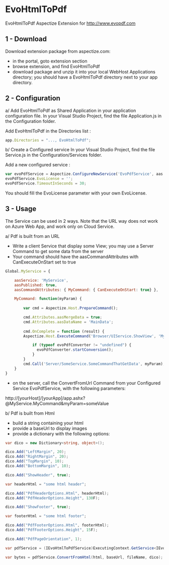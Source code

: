 # EvoHtmlToPdf
EvoHtmlToPdf Aspectize Extension for http://www.evopdf.com

## 1 - Download

Download extension package from aspectize.com:
- in the portal, goto extension section
- browse extension, and find EvoHtmlToPdf
- download package and unzip it into your local WebHost Applications directory; you should have a EvoHtmlToPdf directory next to your app directory.

## 2 - Configuration

a/ Add EvoHtmlToPdf as Shared Application in your application configuration file.
In your Visual Studio Project, find the file Application.js in the Configuration folder.

Add EvoHtmlToPdf in the Directories list :
```javascript
app.Directories = "..., EvoHtmlToPdf";
```

b/ Create a Configured service
In your Visual Studio Project, find the file Service.js in the Configuration/Services folder.

Add a new configured service :
```javascript
var evoPdfService = Aspectize.ConfigureNewService('EvoPdfService', aas.ConfigurableServices.EvoHtmlToPdfService);
evoPdfService.EvoLicense = '';
evoPdfService.TimeoutInSeconds = 30;
```

You should fill the EvoLicense parameter with your own EvoLicense.

## 3 - Usage

The Service can be used in 2 ways. Note that the URL way does not work on Azure Web App, and work only on Cloud Service.

a/ Pdf is built from an URL

- Write a client Service that display some View; you may use a Server Command to get some data from the server
- Your command should have the aasCommandAttributes with CanExecuteOnStart set to true
```javascript
Global.MyService = {

    aasService: 'MyService',
    aasPublished: true,
    aasCommandAttributes: { MyCommand: { CanExecuteOnStart: true} },

    MyCommand: function(myParam) {
        
		var cmd = Aspectize.Host.PrepareCommand();

        cmd.Attributes.aasMergeData = true;
        cmd.Attributes.aasDataName = 'MainData';
 
        cmd.OnComplete = function (result) {
	    Aspectize.Host.ExecuteCommand('Browser/UIService.ShowView', 'MyViewToConvertIntoPdf');

            if (typeof evoPdfConverter != "undefined") {
              evoPdfConverter.startConversion();
            }
        }
        cmd.Call('Server/SomeService.SomeCommandThatGetData', myParam);
    }
}

```
- on the server, call the ConvertFromUrl Command from your Configured Service EvoPdfService, with the following parameters:

http://[yourHost]/[yourApp]/app.ashx?@MyService.MyCommand&myParam=someValue


b/ Pdf is built from Html

- build a string containing your html
- provide a baseUrl to display images
- provide a dictionary with the following options:


```csharp
var dico = new Dictionary<string, object>();

dico.Add("LeftMargin", 20);
dico.Add("RightMargin", 20);
dico.Add("TopMargin", 10);
dico.Add("BottomMargin", 10);

dico.Add("ShowHeader", true);

var headerHtml = "some html header";

dico.Add("PdfHeaderOptions.Html", headerHtml);
dico.Add("PdfHeaderOptions.Height", 130F);

dico.Add("ShowFooter", true);

var footerHtml = "some html footer";

dico.Add("PdfFooterOptions.Html", footerHtml);
dico.Add("PdfFooterOptions.Height", 15F);

dico.Add("PdfPageOrientation", 1);

var pdfService = (IEvoHtmlToPdfService)ExecutingContext.GetService<IEvoHtmlToPdfService>("EvoPdfService");

var bytes = pdfService.ConvertFromHtml(html, baseUrl, fileName, dico);

```

